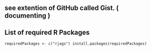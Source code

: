 ## see extention of GitHub called Gist. ( documenting )

## List of required R Packages
`requiredPackages <- c("rjags")
install.packages(requiredPackages)`